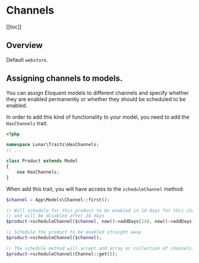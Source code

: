 # Channels

[[toc]]

## Overview

Default `webstore`.

## Assigning channels to models.

You can assign Eloquent models to different channels and specify whether they are enabled permanently or whether they should be scheduled to be enabled.

In order to add this kind of functionality to your model, you need to add the `HasChannels` trait.

```php
<?php

namespace Lunar\Traits\HasChannels;
// ...

class Product extends Model
{
    use HasChannels;
}
```

When add this trait, you will have access to the `scheduleChannel` method:

```php
$channel = App\Models\Channel::first();

// Will schedule for this product to be enabled in 14 days for this channel.
// and will be disabled after 24 days
$product->scheduleChannel($channel, now()->addDays(14), now()->addDays(24));

// Schedule the product to be enabled straight away
$product->scheduleChannel($channel);

// The schedule method will accept and array or collection of channels.
$product->scheduleChannel(Channel::get());
```
